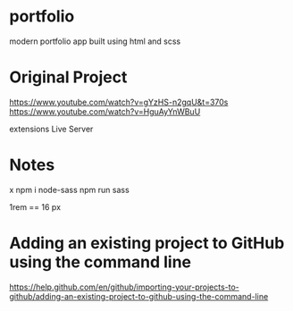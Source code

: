 # portfolio

modern portfolio app built using html and scss

# Original Project

https://www.youtube.com/watch?v=gYzHS-n2gqU&t=370s
https://www.youtube.com/watch?v=HguAyYnWBuU

extensions
Live Server

# Notes

x
npm i node-sass
npm run sass

1rem == 16 px

# Adding an existing project to GitHub using the command line

https://help.github.com/en/github/importing-your-projects-to-github/adding-an-existing-project-to-github-using-the-command-line
